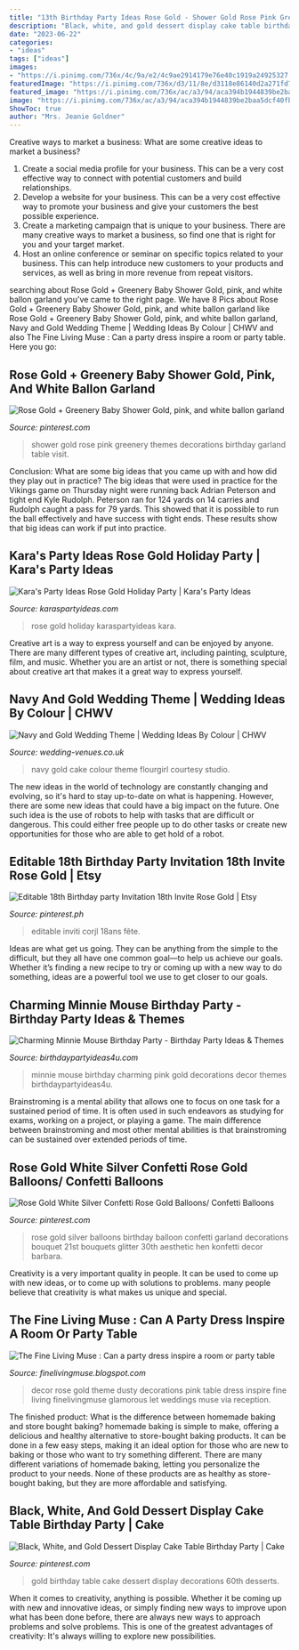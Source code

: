 ```yaml
---
title: "13th Birthday Party Ideas Rose Gold - Shower Gold Rose Pink Greenery Themes Decorations Birthday Garland Table Visit"
description: "Black, white, and gold dessert display cake table birthday party"
date: "2023-06-22"
categories:
- "ideas"
tags: ["ideas"]
images:
- "https://i.pinimg.com/736x/4c/9a/e2/4c9ae2914179e76e40c1919a24925327.jpg"
featuredImage: "https://i.pinimg.com/736x/d3/11/8e/d3118e86140d2a271fd7309a7f79ffd8.jpg"
featured_image: "https://i.pinimg.com/736x/ac/a3/94/aca394b1944839be2baa5dcf40fb0f7e.jpg"
image: "https://i.pinimg.com/736x/ac/a3/94/aca394b1944839be2baa5dcf40fb0f7e.jpg"
ShowToc: true
author: "Mrs. Jeanie Goldner"
---
```



Creative ways to market a business: What are some creative ideas to market a business?
1. Create a social media profile for your business. This can be a very cost effective way to connect with potential customers and build relationships.
2. Develop a website for your business. This can be a very cost effective way to promote your business and give your customers the best possible experience.
3. Create a marketing campaign that is unique to your business. There are many creative ways to market a business, so find one that is right for you and your target market.
4. Host an online conference or seminar on specific topics related to your business. This can help introduce new customers to your products and services, as well as bring in more revenue from repeat visitors.

	

		
searching about Rose Gold + Greenery Baby Shower Gold, pink, and white ballon garland you've came to the right page. We have 8 Pics about Rose Gold + Greenery Baby Shower Gold, pink, and white ballon garland like Rose Gold + Greenery Baby Shower Gold, pink, and white ballon garland, Navy and Gold Wedding Theme | Wedding Ideas By Colour | CHWV and also The Fine Living Muse : Can a party dress inspire a room or party table. Here you go:
		
    
## Rose Gold + Greenery Baby Shower Gold, Pink, And White Ballon Garland

<img loading=lazy src="https://i.pinimg.com/736x/d3/11/8e/d3118e86140d2a271fd7309a7f79ffd8.jpg" onerror="this.onerror=null;this.src='https://tse1.mm.bing.net/th?id=OIP.8gixhms_3Hl8bYc00leKRQHaLG&amp;pid=15.1';" alt="Rose Gold + Greenery Baby Shower Gold, pink, and white ballon garland">

_Source: pinterest.com_

>shower gold rose pink greenery themes decorations birthday garland table visit. 

	

Conclusion: What are some big ideas that you came up with and how did they play out in practice?
The big ideas that were used in practice for the Vikings game on Thursday night were running back Adrian Peterson and tight end Kyle Rudolph. Peterson ran for 124 yards on 14 carries and Rudolph caught a pass for 79 yards. This showed that it is possible to run the ball effectively and have success with tight ends. These results show that big ideas can work if put into practice.

    
## Kara&#039;s Party Ideas Rose Gold Holiday Party | Kara&#039;s Party Ideas

<img loading=lazy src="http://karaspartyideas.com/wp-content/uploads/2017/12/Rose-Gold-Holiday-Party-via-Karas-Party-Ideas-KarasPartyIdeas.com15.jpeg" onerror="this.onerror=null;this.src='https://tse2.mm.bing.net/th?id=OIP.sFRAHzEls4m-ptZHIbvE9wHaLH&amp;pid=15.1';" alt="Kara&#039;s Party Ideas Rose Gold Holiday Party | Kara&#039;s Party Ideas">

_Source: karaspartyideas.com_

>rose gold holiday karaspartyideas kara. 

	

Creative art is a way to express yourself and can be enjoyed by anyone. There are many different types of creative art, including painting, sculpture, film, and music. Whether you are an artist or not, there is something special about creative art that makes it a great way to express yourself.

    
## Navy And Gold Wedding Theme | Wedding Ideas By Colour | CHWV

<img loading=lazy src="https://www.wedding-venues.co.uk/sites/default/files/navy-and-gold-wedding-theme-FlourGirlCakeStudio.jpg" onerror="this.onerror=null;this.src='https://tse1.mm.bing.net/th?id=OIP.uAD-cl3GyHRWwVgRyH-BZwHaLJ&amp;pid=15.1';" alt="Navy and Gold Wedding Theme | Wedding Ideas By Colour | CHWV">

_Source: wedding-venues.co.uk_

>navy gold cake colour theme flourgirl courtesy studio. 

	

The new ideas in the world of technology are constantly changing and evolving, so it's hard to stay up-to-date on what is happening. However, there are some new ideas that could have a big impact on the future. One such idea is the use of robots to help with tasks that are difficult or dangerous. This could either free people up to do other tasks or create new opportunities for those who are able to get hold of a robot.

    
## Editable 18th Birthday Party Invitation 18th Invite Rose Gold | Etsy

<img loading=lazy src="https://i.pinimg.com/736x/4c/9a/e2/4c9ae2914179e76e40c1919a24925327.jpg" onerror="this.onerror=null;this.src='https://tse1.mm.bing.net/th?id=OIP.EF74_BMK_5PxLuACb910WwHaHa&amp;pid=15.1';" alt="Editable 18th Birthday party Invitation 18th Invite Rose Gold | Etsy">

_Source: pinterest.ph_

>editable inviti corjl 18ans fête. 

	

Ideas are what get us going. They can be anything from the simple to the difficult, but they all have one common goal—to help us achieve our goals. Whether it’s finding a new recipe to try or coming up with a new way to do something, ideas are a powerful tool we use to get closer to our goals.

    
## Charming Minnie Mouse Birthday Party - Birthday Party Ideas &amp; Themes

<img loading=lazy src="http://i0.wp.com/www.birthdaypartyideas4u.com/wp-content/uploads/2016/12/Charming-Minnie-Mouse-Birthday-Party-Gold-And-Pink-Decor.jpeg" onerror="this.onerror=null;this.src='https://tse1.mm.bing.net/th?id=OIP.sUIn8qUwno17O5pDcK1QAwHaJ_&amp;pid=15.1';" alt="Charming Minnie Mouse Birthday Party - Birthday Party Ideas &amp; Themes">

_Source: birthdaypartyideas4u.com_

>minnie mouse birthday charming pink gold decorations decor themes birthdaypartyideas4u. 

	

Brainstroming is a mental ability that allows one to focus on one task for a sustained period of time. It is often used in such endeavors as studying for exams, working on a project, or playing a game. The main difference between brainstroming and most other mental abilities is that brainstroming can be sustained over extended periods of time.

    
## Rose Gold White Silver Confetti Rose Gold Balloons/ Confetti Balloons

<img loading=lazy src="https://i.pinimg.com/736x/ac/a3/94/aca394b1944839be2baa5dcf40fb0f7e.jpg" onerror="this.onerror=null;this.src='https://tse4.mm.bing.net/th?id=OIP.V6z1_ADvMioslE7fNJClVgHaJ4&amp;pid=15.1';" alt="Rose Gold White Silver Confetti Rose Gold Balloons/ Confetti Balloons">

_Source: pinterest.com_

>rose gold silver balloons birthday balloon confetti garland decorations bouquet 21st bouquets glitter 30th aesthetic hen konfetti decor barbara. 

	

Creativity is a very important quality in people. It can be used to come up with new ideas, or to come up with solutions to problems. many people believe that creativity is what makes us unique and special.

    
## The Fine Living Muse : Can A Party Dress Inspire A Room Or Party Table

<img loading=lazy src="http://2.bp.blogspot.com/-uJGv__hEkrg/Tw56jxrPAnI/AAAAAAAABNg/i_35MzHNbq8/s1600/dusty-rose-gold-party-wedding-decor-.jpg" onerror="this.onerror=null;this.src='https://tse3.mm.bing.net/th?id=OIP.HhMGm1dzokgVUaMTexUrugHaJ-&amp;pid=15.1';" alt="The Fine Living Muse : Can a party dress inspire a room or party table">

_Source: finelivingmuse.blogspot.com_

>decor rose gold theme dusty decorations pink table dress inspire fine living finelivingmuse glamorous let weddings muse via reception. 

	

The finished product: What is the difference between homemade baking and store bought baking?
homemade baking is simple to make, offering a delicious and healthy alternative to store-bought baking products. It can be done in a few easy steps, making it an ideal option for those who are new to baking or those who want to try something different. There are many different variations of homemade baking, letting you personalize the product to your needs. None of these products are as healthy as store-bought baking, but they are more affordable and satisfying.

    
## Black, White, And Gold Dessert Display Cake Table Birthday Party | Cake

<img loading=lazy src="https://i.pinimg.com/originals/b9/1e/b2/b91eb2e37bdd533477655441754fc411.jpg" onerror="this.onerror=null;this.src='https://tse2.mm.bing.net/th?id=OIP.LDnqRq9U1ROBP7BfTCgJrAHaLH&amp;pid=15.1';" alt="Black, White, and Gold Dessert Display Cake Table Birthday Party | Cake">

_Source: pinterest.com_

>gold birthday table cake dessert display decorations 60th desserts. 

	

When it comes to creativity, anything is possible. Whether it be coming up with new and innovative ideas, or simply finding new ways to improve upon what has been done before, there are always new ways to approach problems and solve problems. This is one of the greatest advantages of creativity: It's always willing to explore new possibilities.


